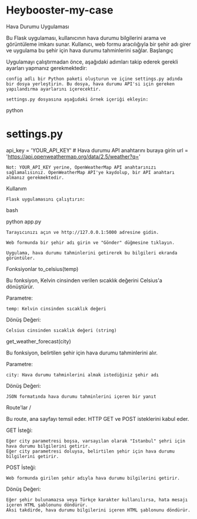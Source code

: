 # Heybooster-my-case
 Hava Durumu Uygulaması

Bu Flask uygulaması, kullanıcının hava durumu bilgilerini arama ve görüntüleme imkanı sunar. Kullanıcı, web formu aracılığıyla bir şehir adı girer ve uygulama bu şehir için hava durumu tahminlerini sağlar.
Başlangıç

Uygulamayı çalıştırmadan önce, aşağıdaki adımları takip ederek gerekli ayarları yapmanız gerekmektedir:

    config adlı bir Python paketi oluşturun ve içine settings.py adında bir dosya yerleştirin. Bu dosya, hava durumu API'si için gereken yapılandırma ayarlarını içerecektir.

    settings.py dosyasına aşağıdaki örnek içeriği ekleyin:

python

# settings.py

api_key = 'YOUR_API_KEY'  # Hava durumu API anahtarını buraya girin
url = 'https://api.openweathermap.org/data/2.5/weather?q='

    Not: YOUR_API_KEY yerine, OpenWeatherMap API anahtarınızı sağlamalısınız. OpenWeatherMap API'ye kaydolup, bir API anahtarı almanız gerekmektedir.

Kullanım

    Flask uygulamasını çalıştırın:

bash

python app.py

    Tarayıcınızı açın ve http://127.0.0.1:5000 adresine gidin.

    Web formunda bir şehir adı girin ve "Gönder" düğmesine tıklayın.

    Uygulama, hava durumu tahminlerini getirerek bu bilgileri ekranda görüntüler.

Fonksiyonlar
to_celsius(temp)

Bu fonksiyon, Kelvin cinsinden verilen sıcaklık değerini Celsius'a dönüştürür.

Parametre:

    temp: Kelvin cinsinden sıcaklık değeri

Dönüş Değeri:

    Celsius cinsinden sıcaklık değeri (string)

get_weather_forecast(city)

Bu fonksiyon, belirtilen şehir için hava durumu tahminlerini alır.

Parametre:

    city: Hava durumu tahminlerini almak istediğiniz şehir adı

Dönüş Değeri:

    JSON formatında hava durumu tahminlerini içeren bir yanıt

Route'lar
/

Bu route, ana sayfayı temsil eder. HTTP GET ve POST isteklerini kabul eder.

GET İsteği:

    Eğer city parametresi boşsa, varsayılan olarak "Istanbul" şehri için hava durumu bilgilerini getirir.
    Eğer city parametresi doluysa, belirtilen şehir için hava durumu bilgilerini getirir.

POST İsteği:

    Web formunda girilen şehir adıyla hava durumu bilgilerini getirir.

Dönüş Değeri:

    Eğer şehir bulunamazsa veya Türkçe karakter kullanılırsa, hata mesajı içeren HTML şablonunu döndürür.
    Aksi takdirde, hava durumu bilgilerini içeren HTML şablonunu döndürür.
